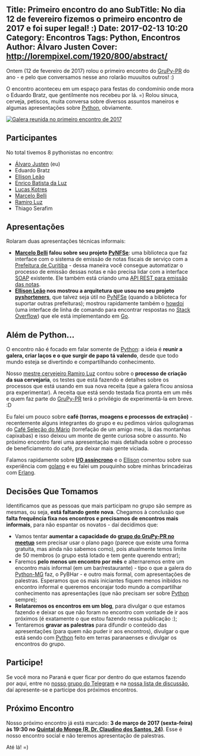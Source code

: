 Title: Primeiro encontro do ano
SubTitle: No dia 12 de fevereiro fizemos o primeiro encontro de 2017 e foi super legal! :)
Date: 2017-02-13 10:20
Category: Encontros
Tags: Python, Encontros
Author: Álvaro Justen
Cover: http://lorempixel.com/1920/800/abstract/
---

Ontem (12 de fevereiro de 2017) rolou o primeiro encontro do
[GruPy-PR](https://grupypr.github.io/) do ano - e pelo que conversamos nesse
ano rolarão muuuitos outros! :)

O encontro aconteceu em um espaço para festas do condomínio onde mora o Eduardo
Bratz, que gentilmente nos recebeu por lá. =) Rolou sinuca, cerveja, petiscos,
muita conversa sobre diversos assuntos maneiros e algumas apresentações sobre
[Python](http://python.org/), obviamente.

[![Galera reunida no primeiro encontro de
2017]({filename}/images/thumbnail/2017-02-12-encontro.jpg)]({filename}/images/2017-02-12-encontro.jpg)


## Participantes

No total tivemos 8 pythonistas no encontro:

- [Álvaro Justen](https://github.com/turicas/) (eu)
- Eduardo Bratz
- [Ellison Leão](https://github.com/ellisonleao/)
- [Enrico Batista da Luz](https://github.com/ricobl)
- [Lucas Kotres](https://github.com/lucaskotres)
- [Marcelo Belli](https://github.com/marcelobelli)
- [Ramiro Luz](https://github.com/ramiroluz)
- Thiago Serafim


## Apresentações

Rolaram duas apresentações técnicas informais:

- **[Marcelo Belli](https://github.com/marcelobelli) falou sobre seu projeto
  [PyNFSe](https://github.com/marcelobelli/PyNFSe)**: uma biblioteca que faz
  interface com o sistema de emissão de notas fiscais de serviço com a
  [Prefeitura de Curitiba](http://www.curitiba.pr.gov.br/) - dessa maneira você
  consegue automatizar o processo de emissão dessas notas e não precisa lidar
  com a interface [SOAP](https://en.wikipedia.org/wiki/SOAP) existente. Ele
  também está criando uma [API REST para emissão das
  notas](https://github.com/marcelobelli/restNFSe).
- **[Ellison Leão](https://github.com/ellisonleao) nos mostrou a arquitetura que
  usou no seu projeto
  [pyshorteners](https://github.com/ellisonleao/pyshorteners)**, que talvez
  seja útil no [PyNFSe](https://github.com/marcelobelli/PyNFSe) (quando a
  biblioteca for suportar outras prefeituras); mostrou rapidamente também o
  [howdoi](https://github.com/ellisonleao/howdoi) (uma interface de linha de
  comando para encontrar respostas no [Stack
  Overflow](http://stackoverflow.com/)) que ele está implementando em
  [Go](https://golang.org/).


## Além de Python...

O encontro não é focado em falar somente de [Python](http://python.org/): a
ideia é **reunir a galera, criar laços e o que surgir de papo tá valendo**,
desde que todo mundo esteja se divertindo e compartilhando conhecimento.

Nosso [mestre cervejeiro Ramiro Luz](https://github.com/ramiroluz) contou sobre
o **processo de criação da sua cervejaria**, os testes que está fazendo e
detalhes sobre os processos que está usando em sua nova receita (que a galera
ficou ansiosa pra experimentar). A receita que está sendo testada fica pronta
em um mês e quem faz parte do [GruPy-PR](https://grupypr.github.io/) terá o
privilégio de experimentá-la em breve. :D

Eu falei um pouco sobre **café (torras, moagens e processos de extração)** -
recentemente alguns integrantes do grupo e eu pedimos vários quilogramas do
[Café Seleção do Mário](https://www.facebook.com/selecaodomario) (torrefação de
um amigo meu, lá das montanhas capixabas) e isso deixou um monte de gente
curiosa sobre o assunto.  No próximo encontro farei uma apresentação mais
detalhada sobre o processo de beneficiamento do café, pra deixar mais gente
viciada.

Falamos rapidamente sobre
**[I/O assíncrono](https://docs.python.org/3/library/asyncio.html)** e o
[Ellison](https://github.com/ellisonleao) comentou sobre sua experiência com
[golang](https://golang.org/) e eu falei um pouquinho sobre minhas brincadeiras
com [Erlang](http://www.erlang.org/).


## Decisões Que Tomamos

Identificamos que as pessoas que mais participam no grupo são sempre as mesmas,
ou seja, **está faltando gente nova**. Chegamos à conclusão que **falta
frequência fixa nos encontros e precisamos de encontros mais informais**, para
não espantar os novatos - daí decidimos que:

- Vamos tentar **aumentar a capacidade do [grupo do GruPy-PR no
  meetup](http://www.meetup.com/pt/GruPy-PR/)** sem precisar usar o plano pago
  (parece que existe uma forma gratuita, mas ainda não sabemos como), pois
  atualmente temos limite de 50 membros (o grupo está lotado e tem gente
  querendo entrar);
- Faremos **pelo menos um encontro por mês** e alternaremos entre um encontro
  mais informal (em um bar/restaurante) - tipo o que a galera do
  [Python-MG](https://pythonmg.github.io) faz, o PyBHar - e outro mais formal,
  com apresentações de palestras. Esperamos que os mais iniciantes fiquem menos
  inibidos no encontro informal e queremos encorajar todo mundo a compartilhar
  conhecimento nas apresentações (que não precisam ser sobre
  [Python](http://python.org/) sempre);
- **Relataremos os encontros em um blog**, para divulgar o que estamos
  fazendo e deixar os que não foram no encontro com vontade de ir aos próximos
  (é exatamente o que estou fazendo nessa publicação :);
- Tentaremos **gravar as palestras** para difundir o conteúdo das apresentações
  (para quem não puder ir aos encontros), divulgar o que está sendo com
  [Python](http://python.org/) feito em terras paranaenses e divulgar os
  encontros do grupo.


## Participe!

Se você mora no Paraná e quer ficar por dentro do que estamos fazendo por aqui,
entre no [nosso grupo do Telegram](https://t.me/grupy_pr) e na
[nossa lista de discussão](https://groups.google.com/forum/#!forum/grupy-pr),
daí apresente-se e participe dos próximos encontros.


## Próximo Encontro

Nosso próximo encontro já está marcado: **3 de março de 2017 (sexta-feira) às
19:30 no [Quintal do Monge (R. Dr. Claudino dos Santos,
24)](https://goo.gl/maps/aFWj5nXEhzD2)**. Esse é nosso encontro social e não
teremos apresentação de palestras.

Até lá! =)
